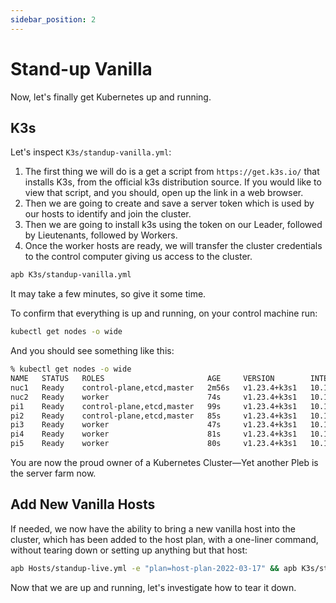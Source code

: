 ```yaml
---
sidebar_position: 2
---
```


# Stand-up Vanilla

Now, let's finally get Kubernetes up and running.

## K3s

Let's inspect `K3s/standup-vanilla.yml`:

1. The first thing we will do is a get a script from `https://get.k3s.io/` that
   installs K3s, from the official k3s distribution source. If you would like to
   view that script, and you should, open up the link in a web browser.
1. Then we are going to create and save a server token which is used by our
   hosts to identify and join the cluster.
1. Then we are going to install k3s using the token on our Leader, followed by
   Lieutenants, followed by Workers.
1. Once the worker hosts are ready, we will transfer the cluster credentials to
   the control computer giving us access to the cluster.

```bash
apb K3s/standup-vanilla.yml
```

It may take a few minutes, so give it some time.

To confirm that everything is up and running, on your control machine run:

```bash
kubectl get nodes -o wide
```

And you should see something like this:

```bash
% kubectl get nodes -o wide
NAME   STATUS   ROLES                       AGE     VERSION        INTERNAL-IP   EXTERNAL-IP   OS-IMAGE                         KERNEL-VERSION      CONTAINER-RUNTIME
nuc1   Ready    control-plane,etcd,master   2m56s   v1.23.4+k3s1   10.1.0.30     <none>        Ubuntu 20.04.4 LTS               5.4.0-104-generic   containerd://1.5.9-k3s1
nuc2   Ready    worker                      74s     v1.23.4+k3s1   10.1.0.31     <none>        Ubuntu 20.04.4 LTS               5.4.0-104-generic   containerd://1.5.9-k3s1
pi1    Ready    control-plane,etcd,master   99s     v1.23.4+k3s1   10.1.0.20     <none>        Debian GNU/Linux 11 (bullseye)   5.10.103-v8+        containerd://1.5.9-k3s1
pi2    Ready    control-plane,etcd,master   85s     v1.23.4+k3s1   10.1.0.21     <none>        Debian GNU/Linux 11 (bullseye)   5.10.103-v8+        containerd://1.5.9-k3s1
pi3    Ready    worker                      47s     v1.23.4+k3s1   10.1.0.22     <none>        Debian GNU/Linux 11 (bullseye)   5.10.103-v8+        containerd://1.5.9-k3s1
pi4    Ready    worker                      81s     v1.23.4+k3s1   10.1.0.23     <none>        Debian GNU/Linux 11 (bullseye)   5.10.103-v8+        containerd://1.5.9-k3s1
pi5    Ready    worker                      80s     v1.23.4+k3s1   10.1.0.24     <none>        Debian GNU/Linux 11 (bullseye)   5.10.103-v8+        containerd://1.5.9-k3s1

```

You are now the proud owner of a Kubernetes Cluster—Yet another Pleb is the
server farm now.

## Add New Vanilla Hosts

If needed, we now have the ability to bring a new vanilla host into the cluster,
which has been added to the host plan, with a one-liner command, without tearing
down or setting up anything but that host:

```bash
apb Hosts/standup-live.yml -e "plan=host-plan-2022-03-17" && apb K3s/standup-vanilla.yml
```

Now that we are up and running, let's investigate how to tear it down.
